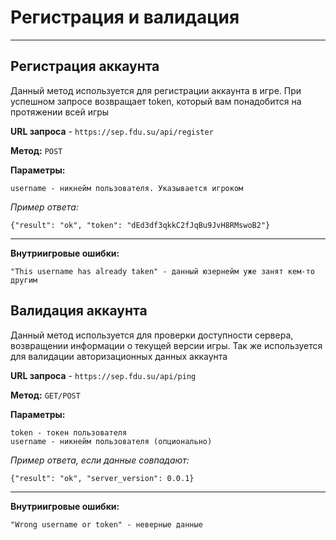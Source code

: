 # Регистрация и валидация
****
## Регистрация аккаунта

Данный метод используется для регистрации аккаунта в игре. 
При успешном запросе возвращает token, который вам понадобится на протяжении всей игры

**URL запроса** - `https://sep.fdu.su/api/register`

**Метод:** `POST`

**Параметры:**

    username - никнейм пользователя. Указывается игроком

_Пример ответа:_ 

    {"result": "ok", "token": "dEd3df3qkkC2fJqBu9JvH8RMswoB2"}
****
**Внутриигровые ошибки:**
    
    "This username has already taken" - данный юзернейм уже занят кем-то другим

## Валидация аккаунта

Данный метод используется для проверки доступности сервера, возвращении информации о текущей версии игры.
Так же используется для валидации авторизационных данных аккаунта

**URL запроса** - `https://sep.fdu.su/api/ping`

**Метод:** `GET/POST`

**Параметры:**

    token - токен пользователя
    username - никнейм пользователя (опционально)

_Пример ответа, если данные совпадают:_ 

    {"result": "ok", "server_version": 0.0.1}
****
**Внутриигровые ошибки:**
    
    "Wrong username or token" - неверные данные

